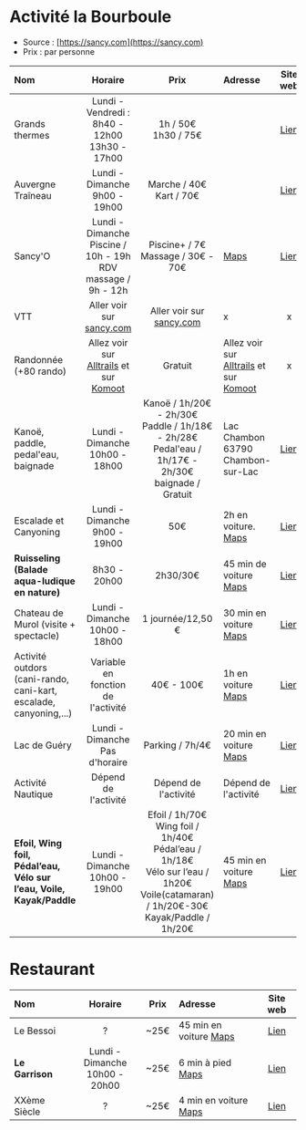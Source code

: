 # Activité la Bourboule

- Source : [https://sancy.com](https://sancy.com)
- Prix : par personne

| Nom | Horaire | Prix | Adresse | Site web |
|:----|:-------:|:----:|:--------|:--------:|
| Grands thermes | Lundi - Vendredi :<br>8h40 - 12h00<br>13h30 - 17h00 | 1h / 50€<br>1h30 / 75€ |  | [Lien](https://grandsthermes-bourboule.com) |
| Auvergne Traîneau | Lundi - Dimanche<br>9h00 - 19h00 | Marche / 40€<br>Kart / 70€ |  | [Lien](https://auvergnetraineau.fr) |
| Sancy'O | Lundi - Dimanche<br>Piscine / 10h - 19h<br>RDV massage / 9h - 12h | Piscine+ / 7€<br>Massage / 30€ - 70€ | [Maps](https://maps.app.goo.gl/T4Ray911QSxxBg8G8) | [Lien](https://piscine-labourboule.fr) |
| VTT | Aller voir sur [sancy.com](https://sancy.com) | Aller voir sur [sancy.com](https://sancy.com) | x | x |
| Randonnée (+80 rando) | Allez voir sur [Alltrails](https://www.alltrails.com/fr/france/puy-de-dome/la-bourboule) et sur [Komoot](https://www.komoot.com/fr-fr/guide/1200067/randonnees-autour-de-la-bourboule) | Gratuit | Allez voir sur [Alltrails](https://www.alltrails.com/fr/france/puy-de-dome/la-bourboule) et sur [Komoot](https://www.komoot.com/fr-fr/guide/1200067/randonnees-autour-de-la-bourboule) | x |
| Kanoë, paddle, pedal'eau, baignade | Lundi - Dimanche<br>10h00 - 18h00 | Kanoë / 1h/20€ - 2h/30€<br>Paddle / 1h/18€ - 2h/28€<br>Pedal'eau / 1h/17€ - 2h/30€<br>baignade / Gratuit | Lac Chambon 63790 Chambon-sur-Lac | [Lien](https://www.sancy.com/fr/fiche/equipement/sancy-loisirs-chambon-sur-lac_TFO5605087/) |
| Escalade et Canyoning | Lundi - Dimanche<br>9h00 - 19h00 | 50€ | 2h en voiture. [Maps](https://maps.app.goo.gl/oaMm7ii7gXzVsnLM9) | [Lien](https://www.escale-verticale.net/canyoning.html) |
| **Ruisseling (Balade aqua-ludique en nature)** | 8h30 - 20h00 | 2h30/30€ | 45 min de voiture [Maps](https://maps.app.goo.gl/e9TsWFzpuUpc5yq89) | [Lien](https://www.sancyaventure.com/) |
| Chateau de Murol (visite + spectacle) | Lundi - Dimanche<br>10h00 - 18h00 | 1 journée/12,50 € | 30 min en voiture [Maps](https://maps.app.goo.gl/oUiJFgK7bo5nnG847) | [Lien](https://www.murolchateau.com/) |
| Activité outdors (cani-rando, cani-kart, escalade, canyoning,...) | Variable en fonction de l'activité | 40€ - 100€ | 1h en voiture [Maps](Clermont-Ferrand) | [Lien](https://clermont-ferrand.takamaka.fr/fr/) |
| Lac de Guéry | Lundi - Dimanche<br>Pas d'horaire | Parking / 7h/4€ | 20 min en voiture [Maps](https://maps.app.goo.gl/kGcKQ3dcEyg5J2AeA) | [Lien](https://www.sancy.com/fr/fiche/patrimoine-naturel/lac-de-guery-mont-dore_TFO4637597/) |
| Activité Nautique | Dépend de l'activité | Dépend de l'activité | Dépend de l'activité | [Lien](https://www.auvergne-destination.com/bouger/activites-plein-air/activites-nautiques/) |
| **Efoil, Wing foil, Pédal’eau, Vélo sur l’eau, Voile, Kayak/Paddle** | Lundi - Dimanche<br>10h00 - 19h00 | Efoil / 1h/70€<br>Wing foil / 1h/40€<br>Pédal’eau / 1h/18€<br> Vélo sur l’eau / 1h20€<br>Voile(catamaran) / 1h/20€-30€<br>Kayak/Paddle / 1h/20€ | 45 min en voiture [Maps](https://maps.app.goo.gl/8b5PKeSVgfchJTkk7) | [Lien](https://voileaydat63.com/locations-nautiques/) |

# Restaurant

| Nom | Horaire | Prix | Adresse | Site web |
|:----|:-------:|:----:|:--------|:--------:|
| Le Bessoi | ? | ~25€ | 45 min en voiture [Maps](https://maps.app.goo.gl/8RNKsW6YX2d4TBT77) |  [Lien](https://www.sancy.com/fr/fiche/restauration/le-bessoi-besse-et-saint-anastaise_TFO4653999/) |
| **Le Garrison** | Lundi - Dimanche<br>10h00 - 20h00 | ~25€ | 6 min à pied [Maps](https://maps.app.goo.gl/U9wh2m996iqWzJhy5) | [Lien](https://le-garrison.fr/fr/menu/5023234937742950435) |
| XXème Siècle | ? | ~25€ | 4 min en voiture [Maps](https://maps.app.goo.gl/Bhw5LFwxfLHfSfmf9) | [Lien](https://www.xn--xxmesicle-13ae.com/) |
